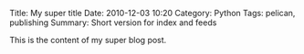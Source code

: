 Title: My super title
Date: 2010-12-03 10:20
Category: Python
Tags: pelican, publishing
Summary: Short version for index and feeds

This is the content of my super blog post.
